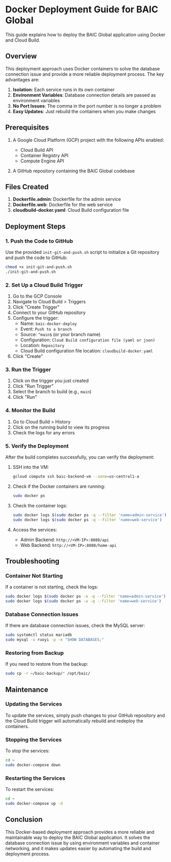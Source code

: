 # Docker Deployment Guide for BAIC Global

This guide explains how to deploy the BAIC Global application using Docker and Cloud Build.

## Overview

This deployment approach uses Docker containers to solve the database connection issue and provide a more reliable deployment process. The key advantages are:

1. **Isolation**: Each service runs in its own container
2. **Environment Variables**: Database connection details are passed as environment variables
3. **No Port Issues**: The comma in the port number is no longer a problem
4. **Easy Updates**: Just rebuild the containers when you make changes

## Prerequisites

1. A Google Cloud Platform (GCP) project with the following APIs enabled:
   - Cloud Build API
   - Container Registry API
   - Compute Engine API

2. A GitHub repository containing the BAIC Global codebase

## Files Created

1. **Dockerfile.admin**: Dockerfile for the admin service
2. **Dockerfile.web**: Dockerfile for the web service
3. **cloudbuild-docker.yaml**: Cloud Build configuration file

## Deployment Steps

### 1. Push the Code to GitHub

Use the provided `init-git-and-push.sh` script to initialize a Git repository and push the code to GitHub:

```bash
chmod +x init-git-and-push.sh
./init-git-and-push.sh
```

### 2. Set Up a Cloud Build Trigger

1. Go to the GCP Console
2. Navigate to Cloud Build > Triggers
3. Click "Create Trigger"
4. Connect to your GitHub repository
5. Configure the trigger:
   - Name: `baic-docker-deploy`
   - Event: `Push to a branch`
   - Source: `^main$` (or your branch name)
   - Configuration: `Cloud Build configuration file (yaml or json)`
   - Location: `Repository`
   - Cloud Build configuration file location: `cloudbuild-docker.yaml`
6. Click "Create"

### 3. Run the Trigger

1. Click on the trigger you just created
2. Click "Run Trigger"
3. Select the branch to build (e.g., `main`)
4. Click "Run"

### 4. Monitor the Build

1. Go to Cloud Build > History
2. Click on the running build to view its progress
3. Check the logs for any errors

### 5. Verify the Deployment

After the build completes successfully, you can verify the deployment:

1. SSH into the VM:
   ```bash
   gcloud compute ssh baic-backend-vm --zone=us-central1-a
   ```

2. Check if the Docker containers are running:
   ```bash
   sudo docker ps
   ```

3. Check the container logs:
   ```bash
   sudo docker logs $(sudo docker ps -q --filter 'name=admin-service')
   sudo docker logs $(sudo docker ps -q --filter 'name=web-service')
   ```

4. Access the services:
   - Admin Backend: `http://<VM-IP>:8080/api`
   - Web Backend: `http://<VM-IP>:8080/home-api`

## Troubleshooting

### Container Not Starting

If a container is not starting, check the logs:

```bash
sudo docker logs $(sudo docker ps -a -q --filter 'name=admin-service')
sudo docker logs $(sudo docker ps -a -q --filter 'name=web-service')
```

### Database Connection Issues

If there are database connection issues, check the MySQL server:

```bash
sudo systemctl status mariadb
sudo mysql -u ruoyi -p -e "SHOW DATABASES;"
```

### Restoring from Backup

If you need to restore from the backup:

```bash
sudo cp -r ~/baic-backup/* /opt/baic/
```

## Maintenance

### Updating the Services

To update the services, simply push changes to your GitHub repository and the Cloud Build trigger will automatically rebuild and redeploy the containers.

### Stopping the Services

To stop the services:

```bash
cd ~
sudo docker-compose down
```

### Restarting the Services

To restart the services:

```bash
cd ~
sudo docker-compose up -d
```

## Conclusion

This Docker-based deployment approach provides a more reliable and maintainable way to deploy the BAIC Global application. It solves the database connection issue by using environment variables and container networking, and it makes updates easier by automating the build and deployment process.
